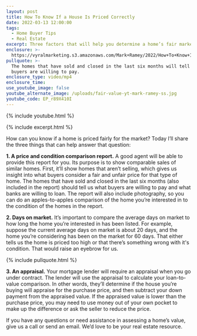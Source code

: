 ```yaml
---
layout: post
title: How To Know If a House Is Priced Correctly
date: 2022-03-13 12:00:00
tags:
  - Home Buyer Tips
  - Real Estate
excerpt: Three factors that will help you determine a home’s fair market value.
enclosure: >-
  https://vyralmarketing.s3.amazonaws.com/Mark+Ramey/2022/How+To+Know+If+a+House+Is+Priced+Correctly.mp4
pullquote: >-
  The homes that have sold and closed in the last six months will tell us what
  buyers are willing to pay. 
enclosure_type: video/mp4
enclosure_time:
use_youtube_image: false
youtube_alternate_image: /uploads/fair-value-yt-mark-ramey-ss.jpg
youtube_code: EP_r89X410I
---
```

{% include youtube.html %}

{% include excerpt.html %}

How can you know if a home is priced fairly for the market? Today I’ll share the three things that can help answer that question:

**1\. A price and condition comparison report.** A good agent will be able to provide this report for you. Its purpose is to show comparable sales of similar homes. First, it’ll show homes that aren’t selling, which gives us insight into what buyers consider a fair and unfair price for that type of home. The homes that have sold and closed in the last six months (also included in the report) should tell us what buyers are willing to pay and what banks are willing to loan. The report will also include photography, so you can do an apples-to-apples comparison of the home you’re interested in to the condition of the homes in the report.

**2\. Days on market.** It’s important to compare the average days on market to how long the home you’re interested in has been listed. For example, suppose the current average days on market is about 20 days, and the home you’re considering has been on the market for 60 days. That either tells us the home is priced too high or that there’s something wrong with it's condition. That would raise an eyebrow for us.

{% include pullquote.html %}

**3\. An appraisal.** Your mortgage lender will require an appraisal when you go under contract. The lender will use the appraisal to calculate your loan-to-value comparison. In other words, they’ll determine if the house you’re buying will appraise for the purchase price, and then subtract your down payment from the appraised value. If the appraised value is lower than the purchase price, you may need to use money out of your own pocket to make up the difference or ask the seller to reduce the price.

If you have any questions or need assistance in assessing a home’s value, give us a call or send an email. We’d love to be your real estate resource.
